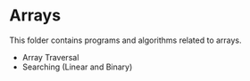 # Arrays
This folder contains programs and algorithms related to arrays.
- Array Traversal
- Searching (Linear and Binary)

